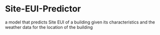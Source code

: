 # Site-EUI-Predictor
a model that predicts Site EUI of a building given its characteristics and the weather data for the location of the building

